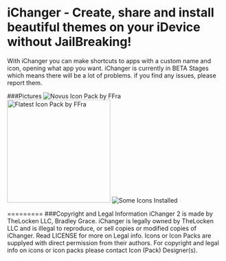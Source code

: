 iChanger - Create, share and install beautiful themes on your iDevice without JailBreaking!
=========
With iChanger you can make shortcuts to apps with a custom name and icon, opening what app you want.
iChanger is currently in BETA Stages which means there will be a lot of problems. if you find any issues, please report them.

###Pictures
<img src="http://www.lockenfiles.tk/git/novus10demo2.png" alt="Novus Icon Pack by FFra" width=""> <img src="http://www.lockenfiles.tk/git/flatestdemo3.png" alt="Flatest Icon Pack by FFra" width="240"> <img src="http://www.lockenfiles.tk/git/Demo1.png" alt="Some Icons Installed" width="">

<!-- /*
// Changer featured a full documented API to use by PRO users where you can make your own fully hosted app.
*/ -->
 
=========
###Copyright and Legal Information
iChanger 2 is made by TheLocken LLC, Bradley Grace.
iChanger is legally owned by TheLocken LLC and is illegal to reproduce, or sell copies or modified copies of iChanger. Read LICENSE for more on Legal info.
Icons or Icon Packs are supplyed with direct permission from their authors. For copyright and legal info on icons or icon packs please contact Icon (Pack) Designer(s).